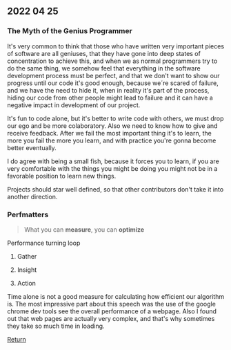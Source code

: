 ## 2022 04 25

### The Myth of the Genius Programmer

It's very common to think that those who have written very important pieces of software are all geniuses, that they have gone into deep states of concentration to achieve this, and when we as normal programmers try to do the same thing, we somehow feel that everything in the software development process must be perfect, and that we don't want to show our progress until our code it's good enough, because we´re scared of failure, and we have the need to hide it, when in reality it's part of the process, hiding our code from other people might lead to failure and it can have a negative impact in development of our project. 

It's fun to code alone, but it's better to write code with others, we must drop our ego and be more colaboratory. Also we need to know how to give and receive feedback. After we fail the most important thing it's to learn, the more you fail the more you learn, and with practice you're gonna become better eventually. 

I do agree with being a small fish, because it forces you to learn, if you are very comfortable with the things you might be doing you might not be in a favorable position to learn new things.

Projects should star well defined, so that other contributors don't take it into another direction.


### Perfmatters

> What you can **measure**, you can **optimize**

Performance turning loop 

1. Gather

2. Insight

3. Action

Time alone is not a good measure for calculating how efficient our algorithm is. The most impressive part about this speech was the use of the google chrome dev tools see the overall performance  of a webpage. Also I found out that web pages are actually very complex, and that's why sometimes they take so much time in loading. 

[Return](../../index.md)